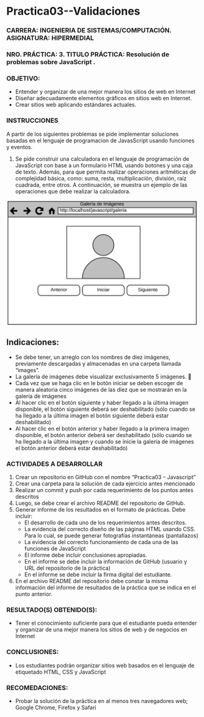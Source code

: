 
# Practica03--Validaciones
### **CARRERA:** INGENIERIA DE SISTEMAS/COMPUTACIÓN. **ASIGNATURA:** HIPERMEDIAL
### **NRO. PRÁCTICA:** 3. **TITULO PRÁCTICA:**  Resolución de problemas sobre JavaScript .
### **OBJETIVO**:
   * Entender y organizar de una mejor manera los sitios de web en Internet 
   * Diseñar adecuadamente elementos gráficos en sitios web en Internet. 
   * Crear sitios web aplicando estándares actuales.
  ### INSTRUCCIONES
  A partir de los siguientes problemas se pide implementar soluciones basadas en el lenguaje de
  programacion de JavasScript usando funciones y eventos.
1. Se pide construir una calculadora en el lenguaje de programación de JavaScript con base a un formulario 
HTML usando botones y una caja de texto. Además, para que permita realizar operaciones aritméticas de complejidad 
básica, como: suma, resta, multiplicación, división, raíz cuadrada, entre otros. A continuación, se muestra un ejemplo 
de las operaciones que debe realizar la calculadora. 

![Estructura](https://github.com/aReinoso007/Practica03--Validaciones/blob/master/screenshots/Screenshot%20(49).png)

## Indicaciones: 
  * Se debe tener, un arreglo con los nombres de diez imágenes, previamente descargadas y almacenadas en una carpeta llamada “images”. 
  * La galería de imágenes debe visualizar exclusivamente 5 imágenes. 
  * Cada vez que se haga clic en le botón iniciar se deben escoger de manera aleatoria cinco imágenes de las diez que se mostrarán en la galería de imágenes
  * Al hacer clic en el botón siguiente y haber llegado a la última imagen disponible, el botón siguiente deberá ser deshabilitado (sólo cuando se ha llegado a la última imagen el botón siguiente deberá estar deshabilitado)
  * Al hacer clic en el botón anterior y haber llegado a la primera imagen disponible, el botón anterior deberá ser deshabilitado (sólo cuando se ha llegado a la última imagen y cuando se inicie la galería de imágenes el botón anterior deberá estar deshabilitado) 
  
###  ACTIVIDADES A DESARROLLAR
 1. Crear un repositorio en GitHub con el nombre “Practica03 – Javascript”
 2. Crear una carpeta para la solución de cada ejercicio antes mencionado  
 3. Realizar un commit y push por cada requerimiento de los puntos antes descritos 
 4. Luego, se debe crear el archivo README del repositorio de GitHub. 
 5. Generar informe de los resultados en el formato de prácticas. Debe incluir: 
     * El desarrollo de cada uno de los requerimientos antes descritos. 
     * La evidencia del correcto diseño de las páginas HTML usando CSS. Para lo cual, se puede generar fotografías instantáneas (pantallazos)  
     * La evidencia del correcto funcionamiento de cada una de las funciones de JavaScript  
     * El informe debe incluir conclusiones apropiadas.  
     * En el informe se debe incluir la información de GitHub (usuario y URL del repositorio de la práctica)
     * En el informe se debe incluir la firma digital del estudiante. 
 6. En el archivo README del repositorio debe constar la misma información del informe de resultados de la práctica que se indica en el punto anterior. 
 ### RESULTADO(S) OBTENIDO(S):
  * Tener el conocimiento suficiente para que el estudiante pueda entender y organizar de una mejor manera los sitios de web y de negocios en Internet  
 ### CONCLUSIONES:
  * Los estudiantes podrán organizar sitios web basados en el lenguaje de etiquetado HTML, CSS y JavaScript
 ### RECOMEDACIONES:
  * Probar la solución de la práctica en al menos tres navegadores web; Google Chrome, Firefox y Safari 
